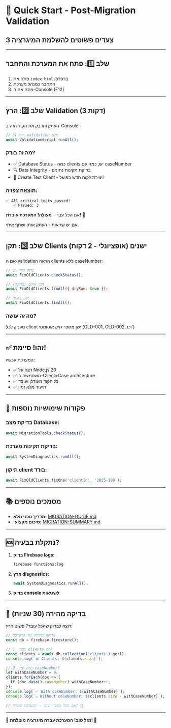 # 🚀 Quick Start - Post-Migration Validation

## 3 צעדים פשוטים להשלמת המיגרציה

---

## שלב 1️⃣: פתח את המערכת והתחבר

1. פתח את `index.html` בדפדפן
2. התחבר כמנהל מערכת
3. פתח את ה-Console (F12)

---

## שלב 2️⃣: הרץ Validation (3 דקות)

העתק והדבק את הקוד הזה ב-Console:

```javascript
// 🔍 הרץ validation מלא
await ValidationScript.runAll();
```

### מה זה בודק?
- ✅ Database Status - כמה clients יש, כמה עם caseNumber
- 🔍 Data Integrity - בדיקת תקינות נתונים
- 🧪 Create Test Client - יצירת לקוח חדש בפועל!

### תוצאה צפויה:
```
✅ All critical tests passed!
   ✅ Passed: 3
```

אם הכל עבר - **מעולה! המערכת עובדת!** 🎉

אם יש שגיאות - העתק אותן ושתף איתי.

---

## שלב 3️⃣: תקן Clients ישנים (אופציונלי - 2 דקות)

אם ה-validation הראה clients ללא caseNumber:

```javascript
// בדוק כמה יש
await FixOldClients.checkStatus();

// תקן אותם (בדיקה)
await FixOldClients.fixAll({ dryRun: true });

// תקן באמת
await FixOldClients.fixAll();
```

### מה זה עושה?
מעניק לכל client ישן מספר תיק אוטומטי (OLD-001, OLD-002, וכו')

---

## ✅ זהו! סיימת!

המערכת עכשיו:
- ✅ רצה על Node.js 20
- ✅ משתמשת ב-Client=Case architecture
- ✅ כל הקוד מעודכן ועובד
- ✅ תיעוד מלא זמין

---

## 🔧 פקודות שימושיות נוספות

### בדיקת מצב Database:
```javascript
await MigrationTools.checkStatus();
```

### בדיקת תקינות מערכת:
```javascript
await SystemDiagnostics.runAll();
```

### תיקון client בודד:
```javascript
await FixOldClients.fixOne('clientId', '2025-100');
```

---

## 📚 מסמכים נוספים

- **מדריך טכני מלא:** [MIGRATION-GUIDE.md](MIGRATION-GUIDE.md)
- **סיכום מקצועי:** [MIGRATION-SUMMARY.md](MIGRATION-SUMMARY.md)

---

## 🆘 נתקלת בבעיה?

1. **בדוק Firebase logs:**
   ```bash
   firebase functions:log
   ```

2. **הרץ diagnostics:**
   ```javascript
   await SystemDiagnostics.runAll();
   ```

3. **בדוק console לשגיאות**

---

## 🎯 בדיקה מהירה (30 שניות)

רוצה לבדוק שהכל עובד? פשוט הרץ:

```javascript
// בדיקה מהירה של המערכת
const db = firebase.firestore();

// 1. כמה clients יש?
const clients = await db.collection('clients').get();
console.log(`📊 Clients: ${clients.size}`);

// 2. כמה עם caseNumber?
let withCaseNumber = 0;
clients.forEach(doc => {
  if (doc.data().caseNumber) withCaseNumber++;
});
console.log(`✅ With caseNumber: ${withCaseNumber}`);
console.log(`⚠️ Without caseNumber: ${clients.size - withCaseNumber}`);

// אם הכל מספר חיובי - המערכת עובדת! 🎉
```

---

**🎉 מזל טוב! המערכת עברה מיגרציה מוצלחת! 🎉**
